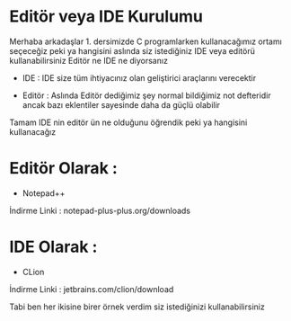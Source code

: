 # Editör veya IDE Kurulumu

Merhaba arkadaşlar 1. dersimizde C programlarken
kullanacağımız ortamı seçeceğiz
peki ya hangisini
aslında siz istediğiniz IDE veya editörü 
kullanabilirsiniz
Editör ne IDE ne diyorsanız

- IDE : IDE size tüm ihtiyacınız olan geliştirici 
        araçlarını verecektir

- Editör : Aslında Editör dediğimiz şey normal
           bildiğimiz not defteridir ancak
           bazı eklentiler sayesinde daha da
           güçlü olabilir

Tamam IDE nin editör ün ne olduğunu öğrendik peki ya
hangisini kullanacağız

# Editör Olarak :
- Notepad++

İndirme Linki :  notepad-plus-plus.org/downloads

# IDE Olarak :
- CLion

İndirme Linki : jetbrains.com/clion/download

Tabi ben her ikisine birer örnek verdim siz 
istediğinizi kullanabilirsiniz
